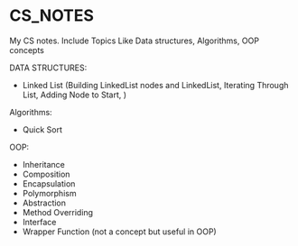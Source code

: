 # CS_NOTES
My CS notes. Include Topics Like Data structures, Algorithms, OOP concepts

DATA STRUCTURES:
- Linked List (Building LinkedList nodes and LinkedList, Iterating Through List, Adding Node to Start, )

Algorithms:
- Quick Sort 

OOP:
- Inheritance
- Composition
- Encapsulation
- Polymorphism
- Abstraction
- Method Overriding 
- Interface 
- Wrapper Function (not a concept but useful in OOP)
